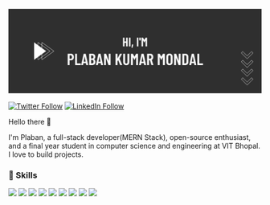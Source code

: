 ![Plaban's Github Banner](./assets/banner.png)

<!-- ![](https://komarev.com/ghpvc/?username=PlabanKr) -->
[![Twitter Follow](https://img.shields.io/badge/Twitter-Profile-informational?label=@PlabanKrMondal&logoColor=information&color=informational&logo=twitter&style=flat-square)](https://twitter.com/PlabanKrMondal)
[![LinkedIn Follow](https://img.shields.io/badge/LinkedIn-Profile-informational?label=Plaban-Kumar-Mondal&logoColor=blue&color=blue&logo=linkedin&style=flat-square)](https://www.linkedin.com/in/plaban-kumar-mondal)

Hello there :wave:

I'm Plaban, a full-stack developer(MERN Stack), open-source enthusiast, and a final year student in computer science and engineering at VIT Bhopal. I love to build projects.


### :briefcase: Skills

![](https://img.shields.io/badge/Code-React-informational?style=flat-square&logo=react&logoColor=white&color=blue)
![](https://img.shields.io/badge/Code-Next.Js-informational?style=flat-square&logo=next.js&logoColor=white&color=black)
![](https://img.shields.io/badge/Code-Javascript-informational?style=flat-square&logo=javascript&logoColor=white&color=yellow)
![](https://img.shields.io/badge/Code-MongoDB-informational?style=flat-square&logo=mongodb&logoColor=white&color=green)
![](https://img.shields.io/badge/Code-Node-informational?style=flat-square&logo=node.js&logoColor=white&color=success)
![](https://img.shields.io/badge/Code-Express.js-informational?style=flat-square&logo=express&logoColor=white&color=white)
![](https://img.shields.io/badge/Code-Java-informational?style=flat-square&logo=java&logoColor=white&color=important)
![](https://img.shields.io/badge/Code-C++-informational?style=flat-square&logo=C_plus_plus&logoColor=white&color=blue)
![](https://img.shields.io/badge/Code-Rust-informational?style=flat-square&logo=C_plus_plus&logoColor=white&color=brown)
